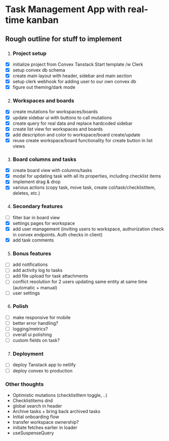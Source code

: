 # Task Management App with real-time kanban

## Rough outline for stuff to implement

1. ### Project setup

- [x] initialize project from Convex Tanstack Start template /w Clerk
- [x] setup convex db schema
- [x] create main layout with header, sidebar and main section
- [x] setup clerk webhook for adding user to our own convex db
- [x] figure out theming/dark mode

2. ### Workspaces and boards

- [x] create mutations for workspaces/boards
- [x] update sidebar ui with buttons to call mutations
- [x] create query for real data and replace hardcoded sidebar
- [x] create list view for workspaces and boards
- [x] add description and color to workspace/board create/update
- [x] reuse create workspace/board functionality for create button in list views

3. ### Board columns and tasks

- [x] create board view with columns/tasks
- [x] modal for updating task with all its properties, including checklist items
- [x] implement drag & drop
- [x] various actions (copy task, move task, create col/task/checklistitem, deletes, etc.)

4. ### Secondary features

- [ ] filter bar in board view
- [x] settings pages for workspace
- [x] add user management (inviting users to workspace, authorization check in convex endpoints. Auth checks in client)
- [x] add task comments

5. ### Bonus features

- [ ] add notifications
- [ ] add activity log to tasks
- [ ] add file upload for task attachments
- [ ] conflict resolution for 2 users updating same entity at same time (automatic + manual)
- [ ] user settings

6. ### Polish

- [ ] make responsive for mobile
- [ ] better error handling?
- [ ] logging/metrics?
- [ ] overall ui polishing
- [ ] custom fields on task?

7. ### Deployment

- [ ] deploy Tanstack app to netlify
- [ ] deploy convex to production

### Other thoughts

- Optimistic mutations (checklistItem toggle, ..)
- Checklistitems dnd
- global search in header
- Archive tasks + bring back archived tasks
- Initial onboarding flow
- transfer workspace ownership?
- initiate fetches earlier in loader
- useSuspenseQuery
